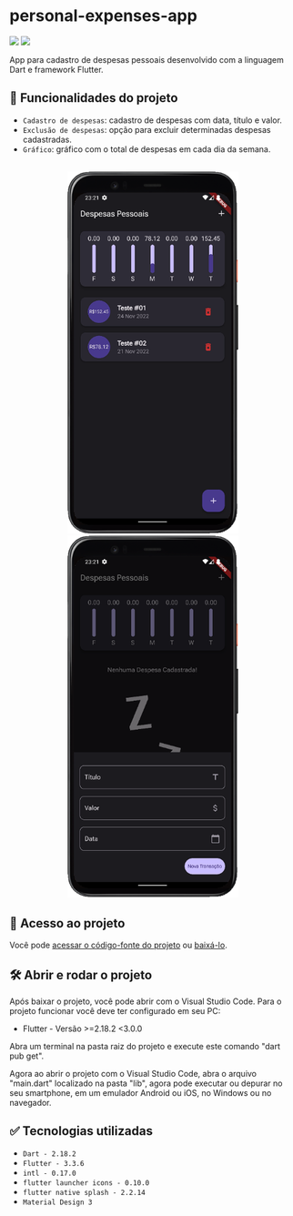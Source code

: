 # personal-expenses-app

<p align="left">
   <img src="https://img.shields.io/badge/Status-Conclu%C3%ADdo-brightgreen?style=for-the-badge"/>
   <!-- <img src="https://img.shields.io/badge/Status-Em%20Desenvolvimento-orange?style=for-the-badge"/> -->
   <img src="https://img.shields.io/github/license/GabrielSchiavo/personal-expenses-app?color=blue&style=for-the-badge"/>
</p>

App para cadastro de despesas pessoais desenvolvido com a linguagem Dart e framework Flutter.

## :hammer: Funcionalidades do projeto
* `Cadastro de despesas`: cadastro de despesas com data, título e valor.
* `Exclusão de despesas`: opção para excluir determinadas despesas cadastradas.
* `Gráfico`: gráfico com o total de despesas em cada dia da semana.

<br>
<div display: inline_block align="center">
   <img src="./assets/images/screenshots/screenshot_01.png" width="300" alt="Screenshot tela lista e gráfico despesas"/>
   <img src="./assets/images/screenshots/screenshot_02.png" width="300" alt="Screenshot tela cadastro de despesa"/>
</div>

## :file_folder: Acesso ao projeto
Você pode [acessar o código-fonte do projeto](https://github.com/GabrielSchiavo/personal-expenses-app) ou [baixá-lo](https://github.com/GabrielSchiavo/personal-expenses-app/archive/refs/heads/main.zip).

## :hammer_and_wrench: Abrir e rodar o projeto
Após baixar o projeto, você pode abrir com o Visual Studio Code. Para o projeto funcionar você deve ter configurado em seu PC:

* Flutter - Versão >=2.18.2 <3.0.0

Abra um terminal na pasta raiz do projeto e execute este comando "dart pub get".

Agora ao abrir o projeto com o Visual Studio Code, abra o arquivo "main.dart" localizado na pasta "lib", agora pode executar ou depurar no seu smartphone, em um emulador Android ou iOS, no Windows ou no navegador.

## :white_check_mark: Tecnologias utilizadas
* `Dart - 2.18.2`
* `Flutter - 3.3.6`
* `intl - 0.17.0`
* `flutter launcher icons - 0.10.0`
* `flutter native splash - 2.2.14`
* `Material Design 3`
